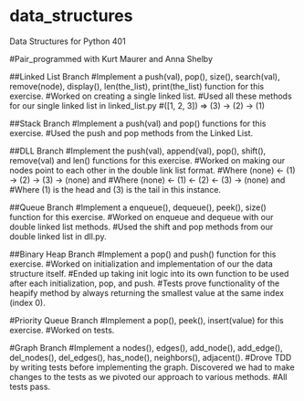 # data_structures
Data Structures for Python 401 

#Pair_programmed with Kurt Maurer and Anna Shelby 


##Linked List Branch
#Implement a push(val), pop(), size(), search(val), remove(node), display(), len(the_list), print(the_list) function for this exercise. 
#Worked on creating a single linked list.
#Used all these methods for our single linked list in linked_list.py
#([1, 2, 3]) => (3) -> (2) -> (1)

##Stack Branch 
#Implement a push(val) and pop() functions for this exercise.
#Used the push and pop methods from the Linked List. 


##DLL Branch
#Implement the push(val), append(val), pop(), shift(), remove(val) and len() functions for this exercise.
#Worked on making our nodes point to each other in the double link list format.
#Where (none) <- (1) -> (2) -> (3) -> (none) and
#Where (none) <- (1) <- (2) <- (3) -> (none) and
#Where (1) is the head and (3) is the tail in this instance.


##Queue Branch 
#Implement a enqueue(), dequeue(), peek(), size() function for this exercise. 
#Worked on enqueue and dequeue with our double linked list methods.
#Used the shift and pop methods from our double linked list in dll.py.


##Binary Heap Branch
#Implement a pop() and push() function for this exercise.
#Worked on initialization and implementation of our the data structure itself.
#Ended up taking init logic into its own function to be used after each initialization, pop, and push.
#Tests prove functionality of the heapify method by always returning the smallest value at the same index (index 0).


#Priority Queue Branch
#Implement a pop(), peek(), insert(value) for this exercise.
#Worked on tests.


#Graph Branch
#Implement a nodes(), edges(), add_node(), add_edge(), del_nodes(), del_edges(), has_node(), neighbors(), adjacent().
#Drove TDD by writing tests before implementing the graph. Discovered we had to make changes to the tests as we pivoted our approach to various methods.
#All tests pass.